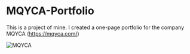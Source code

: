# MQYCA-Portfolio
This is a project of mine. I created a one-page portfolio for the company MQYCA (https://mqyca.com/)


![MQYCA](https://github.com/sifullahrakin/MQYCA-Portfolio/assets/92685144/dc48931c-e61a-41b8-a62c-9d963536be64)
